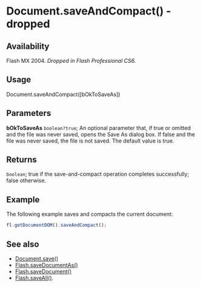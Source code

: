 # Document.saveAndCompact() - dropped

## Availability

Flash MX 2004. *Dropped in Flash Professional CS6.*

## Usage

Document.saveAndCompact([bOkToSaveAs])

## Parameters

**bOkToSaveAs** `boolean?true`; An optional parameter that, if true or omitted and the file was never saved, opens the Save As dialog box. If false and the file was never saved, the file is not saved. The default value is true.

## Returns

`boolean`; true if the save-and-compact operation completes successfully; false otherwise.

## Example

The following example saves and compacts the current document:

```javascript
fl.getDocumentDOM().saveAndCompact();
```

## See also

- [Document.save()](../Document_object/Document370.md)
- [Flash.saveDocumentAs()](../Flash_object/Flash65.md)
- [Flash.saveDocument()](../Flash_object/Flash64.md)
- [Flash.saveAll()](../Flash_object/Flash63.md).
